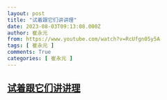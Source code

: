```yaml
---
layout: post
title: "试着跟它们讲讲理"
date: 2023-08-03T09:13:08.000Z
author: 崔永元
from: https://www.youtube.com/watch?v=RcUfgn05y5A
tags: [ 崔永元 ]
comments: True
categories: [ 崔永元 ]
---
```

<!--1691053988000-->
[试着跟它们讲讲理](https://www.youtube.com/watch?v=RcUfgn05y5A)
------

<div>

</div>
